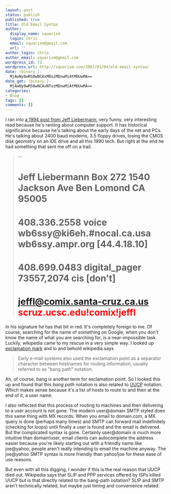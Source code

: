 ```yaml
---
layout: post
status: publish
published: true
title: Old Email Syntax
author:
  display_name: squarism
  login: chris
  email: squarism@gmail.com
  url: ''
author_login: chris
author_email: squarism@gmail.com
wordpress_id: 72
wordpress_url: http://squarism.com/2007/01/04/old-email-syntax/
date: !binary |-
  MjAwNy0wMS0wNCAxMDozMDowMiAtMDUwMA==
date_gmt: !binary |-
  MjAwNy0wMS0wNCAxNTozMDowMiAtMDUwMA==
categories:
- Blog
tags: []
comments: []
---
```

I ran into [a 1994 post from Jeff Liebermann](http://www.42inc.com/~estephen/humor/support.txt), very funny, very interesting read because he's ranting about computer support.  It has historical significance because he's talking about the early days of the net and PCs.  He's talking about 2400 baud modems, 3.5 floppy drives, losing the CMOS disk geometry on an IDE drive and all this 1990 tech.  But right at the end he had something that sent me off on a trail.

> --
> # Jeff Liebermann   Box 272     1540 Jackson Ave     Ben Lomond    CA   95005
> # 408.336.2558 voice  wb6ssy@ki6eh.#nocal.ca.usa  wb6ssy.ampr.org [44.4.18.10]
> # 408.699.0483 digital_pager    73557,2074  cis [don't]
> # jeffl@comix.santa-cruz.ca.us  <font color="red">scruz.ucsc.edu!comix!jeffl</font>

In his signature he has that bit in red.  It's completely foreign to me.  Of course, searching for the name of something on Google, when you don't know the name of what you are searching for, is a near-impossible task.  Luckily, wikipedia came to my rescue in a very simple way.  I looked up [exclamation mark](http://en.wikipedia.org/wiki/Exclamation_mark) and lo and behold wikipedia says

> Early e-mail systems also used the exclamation point as a separator character between hostnames for routing information, usually referred to as "bang path" notation.

Ah, of course, bang is another term for exclamation point.  So I looked this up and found that this _bang path_ notation is also related to [UUCP](http://en.wikipedia.org/wiki/UUCP) notation.  Which makes sense because it's a list of hosts to route to and then at the end of it, a user name.

I also reflected that this process of routing to machines and then delivering to a user account is not gone.  The modern user@domain SMTP styled does this same thing with MX records.  When you email to domain.com, a MX query is done (perhaps many times) and SMTP can forward mail indefinitely (checking for loops) until finally a user is found and the email is delivered.  But the complicated syntax is gone.  Certainly user@domain is much more intuitive than domain!user, email clients can autocomplete the address easier because you're likely starting out with a friendly name like joe@yahoo, people aren't really intending to email the machine anyway.  The joe@yahoo SMTP syntax is more friendly than yahoo!joe for these ease of use reasons.

But even with all this digging, I wonder if this is the real reason that UUCP died out.  Wikipedia says that SLIP and PPP services offered by ISPs killed UUCP but is that directly related to the bang-path notation?  SLIP and SMTP aren't technically related, but maybe just timing and convenience related.